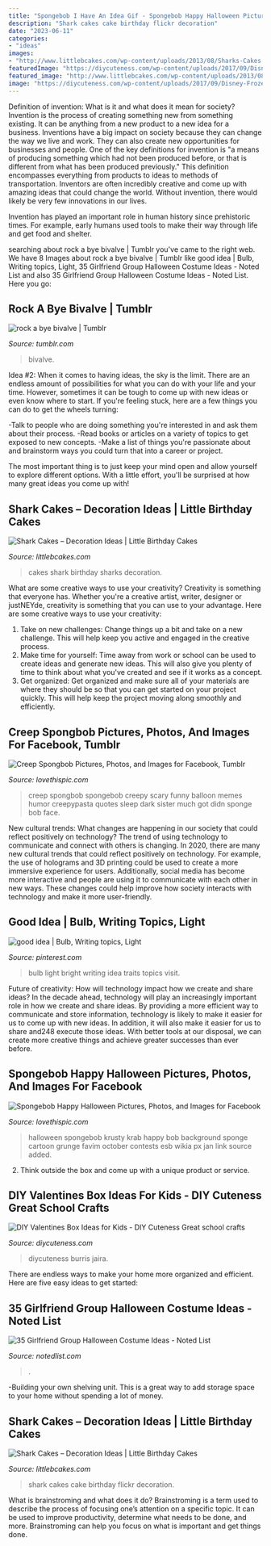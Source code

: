 ```yaml
---
title: "Spongebob I Have An Idea Gif - Spongebob Happy Halloween Pictures, Photos, And Images For Facebook"
description: "Shark cakes cake birthday flickr decoration"
date: "2023-06-11"
categories:
- "ideas"
images:
- "http://www.littlebcakes.com/wp-content/uploads/2013/08/Sharks-Cakes.jpg"
featuredImage: "https://diycuteness.com/wp-content/uploads/2017/09/Disney-Frozen-Valentines-Box.jpg"
featured_image: "http://www.littlebcakes.com/wp-content/uploads/2013/08/Shark-Cakes-Photos.jpg"
image: "https://diycuteness.com/wp-content/uploads/2017/09/Disney-Frozen-Valentines-Box.jpg"
---
```



Definition of invention: What is it and what does it mean for society?
Invention is the process of creating something new from something existing. It can be anything from a new product to a new idea for a business. Inventions have a big impact on society because they can change the way we live and work. They can also create new opportunities for businesses and people.
One of the key definitions for invention is "a means of producing something which had not been produced before, or that is different from what has been produced previously." This definition encompasses everything from products to ideas to methods of transportation. Inventors are often incredibly creative and come up with amazing ideas that could change the world. Without invention, there would likely be very few innovations in our lives.

Invention has played an important role in human history since prehistoric times. For example, early humans used tools to make their way through life and get food and shelter.

	

		
searching about rock a bye bivalve | Tumblr you've came to the right web. We have 8 Images about rock a bye bivalve | Tumblr like good idea | Bulb, Writing topics, Light, 35 Girlfriend Group Halloween Costume Ideas - Noted List and also 35 Girlfriend Group Halloween Costume Ideas - Noted List. Here you go:
		
    
## Rock A Bye Bivalve | Tumblr

<img loading=lazy src="https://78.media.tumblr.com/1eb7297e8bec43bbfaf96bf72f137c59/tumblr_naikidbdiK1rtmlwko1_250.gif" onerror="this.onerror=null;this.src='https://tse2.mm.bing.net/th?id=OIP.8Gl-sDPNZezRoJYkAIgWLgHaKP&amp;pid=15.1';" alt="rock a bye bivalve | Tumblr">

_Source: tumblr.com_

>bivalve. 

	

Idea #2:
When it comes to having ideas, the sky is the limit. There are an endless amount of possibilities for what you can do with your life and your time. However, sometimes it can be tough to come up with new ideas or even know where to start.
If you're feeling stuck, here are a few things you can do to get the wheels turning:

-Talk to people who are doing something you're interested in and ask them about their process.
-Read books or articles on a variety of topics to get exposed to new concepts.
-Make a list of things you're passionate about and brainstorm ways you could turn that into a career or project.

The most important thing is to just keep your mind open and allow yourself to explore different options. With a little effort, you'll be surprised at how many great ideas you come up with!

    
## Shark Cakes – Decoration Ideas | Little Birthday Cakes

<img loading=lazy src="http://www.littlebcakes.com/wp-content/uploads/2013/08/Sharks-Cakes.jpg" onerror="this.onerror=null;this.src='https://tse3.mm.bing.net/th?id=OIP.k7qxEvHU9RLNOYT2-YzDGQHaFj&amp;pid=15.1';" alt="Shark Cakes – Decoration Ideas | Little Birthday Cakes">

_Source: littlebcakes.com_

>cakes shark birthday sharks decoration. 

	

What are some creative ways to use your creativity?
Creativity is something that everyone has. Whether you're a creative artist, writer, designer or justNEYde, creativity is something that you can use to your advantage. Here are some creative ways to use your creativity: 
1. Take on new challenges: Change things up a bit and take on a new challenge. This will help keep you active and engaged in the creative process. 
2. Make time for yourself: Time away from work or school can be used to create ideas and generate new ideas. This will also give you plenty of time to think about what you've created and see if it works as a concept. 
3. Get organized: Get organized and make sure all of your materials are where they should be so that you can get started on your project quickly. This will help keep the project moving along smoothly and efficiently. 

    
## Creep Spongbob Pictures, Photos, And Images For Facebook, Tumblr

<img loading=lazy src="http://www.lovethispic.com/uploaded_images/52745-Creep-Spongbob.jpg" onerror="this.onerror=null;this.src='https://tse2.mm.bing.net/th?id=OIP.ErT-75cuPZ2j0-GR9c9zCAHaLP&amp;pid=15.1';" alt="Creep Spongbob Pictures, Photos, and Images for Facebook, Tumblr">

_Source: lovethispic.com_

>creep spongbob spongebob creepy scary funny balloon memes humor creepypasta quotes sleep dark sister much got didn sponge bob face. 

	

New cultural trends: What changes are happening in our society that could reflect positively on technology?
The trend of using technology to communicate and connect with others is changing. In 2020, there are many new cultural trends that could reflect positively on technology. For example, the use of holograms and 3D printing could be used to create a more immersive experience for users. Additionally, social media has become more interactive and people are using it to communicate with each other in new ways. These changes could help improve how society interacts with technology and make it more user-friendly.

    
## Good Idea | Bulb, Writing Topics, Light

<img loading=lazy src="https://i.pinimg.com/736x/93/e6/be/93e6bef951c5d8ed67efb4dd7cf7e1b6--writing-topics-writing-strategies.jpg" onerror="this.onerror=null;this.src='https://tse3.mm.bing.net/th?id=OIP.ZifELbfPoNZ26LWqV_mfhAAAAA&amp;pid=15.1';" alt="good idea | Bulb, Writing topics, Light">

_Source: pinterest.com_

>bulb light bright writing idea traits topics visit. 

	

Future of creativity: How will technology impact how we create and share ideas?
In the decade ahead, technology will play an increasingly important role in how we create and share ideas. By providing a more efficient way to communicate and store information, technology is likely to make it easier for us to come up with new ideas. In addition, it will also make it easier for us to share and248
execute those ideas. With better tools at our disposal, we can create more creative things and achieve greater successes than ever before.

    
## Spongebob Happy Halloween Pictures, Photos, And Images For Facebook

<img loading=lazy src="http://www.lovethispic.com/uploaded_images/44018-Spongebob-Happy-Halloween.jpg" onerror="this.onerror=null;this.src='https://tse3.mm.bing.net/th?id=OIP.pBLdctENqdEdoZeAeVuyaQHaFi&amp;pid=15.1';" alt="Spongebob Happy Halloween Pictures, Photos, and Images for Facebook">

_Source: lovethispic.com_

>halloween spongebob krusty krab happy bob background sponge cartoon grunge favim october contests esb wikia px jan link source added. 

	

2. Think outside the box and come up with a unique product or service.

    
## DIY Valentines Box Ideas For Kids - DIY Cuteness Great School Crafts

<img loading=lazy src="https://diycuteness.com/wp-content/uploads/2017/09/Disney-Frozen-Valentines-Box.jpg" onerror="this.onerror=null;this.src='https://tse1.mm.bing.net/th?id=OIP.AAkejemIqu7nzFmVbzp9dQHaJ4&amp;pid=15.1';" alt="DIY Valentines Box Ideas for Kids - DIY Cuteness Great school crafts">

_Source: diycuteness.com_

>diycuteness burris jaira. 

	

There are endless ways to make your home more organized and efficient. Here are five easy ideas to get started:

    
## 35 Girlfriend Group Halloween Costume Ideas - Noted List

<img loading=lazy src="https://notedlist.com/wp-content/uploads/2015/09/girl-group-costume-ideas/5-girl-group-costume-ideas.jpg" onerror="this.onerror=null;this.src='https://tse1.mm.bing.net/th?id=OIP.5mu9rIDkCTYauD-wZVqbzgHaJ4&amp;pid=15.1';" alt="35 Girlfriend Group Halloween Costume Ideas - Noted List">

_Source: notedlist.com_

>. 

	

-Building your own shelving unit. This is a great way to add storage space to your home without spending a lot of money.

    
## Shark Cakes – Decoration Ideas | Little Birthday Cakes

<img loading=lazy src="http://www.littlebcakes.com/wp-content/uploads/2013/08/Shark-Cakes-Photos.jpg" onerror="this.onerror=null;this.src='https://tse4.mm.bing.net/th?id=OIP.0E91hdJYmEKgnc7k5lOQBQHaFj&amp;pid=15.1';" alt="Shark Cakes – Decoration Ideas | Little Birthday Cakes">

_Source: littlebcakes.com_

>shark cakes cake birthday flickr decoration. 

	

What is brainstroming and what does it do?
Brainstroming is a term used to describe the process of focusing one’s attention on a specific topic. It can be used to improve productivity, determine what needs to be done, and more. Brainstroming can help you focus on what is important and get things done.

